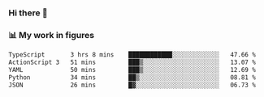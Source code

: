 ### Hi there 👋

### 📊 My work in figures

<!--START_SECTION:waka-->

```txt
TypeScript       3 hrs 8 mins    ████████████░░░░░░░░░░░░░   47.66 %
ActionScript 3   51 mins         ███▒░░░░░░░░░░░░░░░░░░░░░   13.07 %
YAML             50 mins         ███▒░░░░░░░░░░░░░░░░░░░░░   12.69 %
Python           34 mins         ██▒░░░░░░░░░░░░░░░░░░░░░░   08.81 %
JSON             26 mins         █▓░░░░░░░░░░░░░░░░░░░░░░░   06.73 %
```

<!--END_SECTION:waka-->
